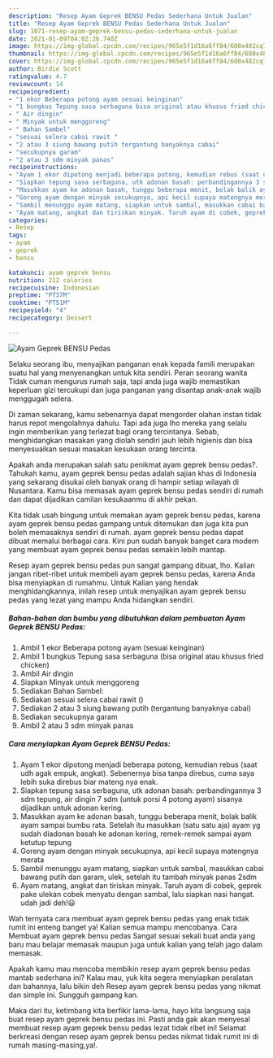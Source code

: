 ```yaml
---
description: "Resep Ayam Geprek BENSU Pedas Sederhana Untuk Jualan"
title: "Resep Ayam Geprek BENSU Pedas Sederhana Untuk Jualan"
slug: 1071-resep-ayam-geprek-bensu-pedas-sederhana-untuk-jualan
date: 2021-01-09T04:02:26.740Z
image: https://img-global.cpcdn.com/recipes/965e5f1d16a6ff84/680x482cq70/ayam-geprek-bensu-pedas-foto-resep-utama.jpg
thumbnail: https://img-global.cpcdn.com/recipes/965e5f1d16a6ff84/680x482cq70/ayam-geprek-bensu-pedas-foto-resep-utama.jpg
cover: https://img-global.cpcdn.com/recipes/965e5f1d16a6ff84/680x482cq70/ayam-geprek-bensu-pedas-foto-resep-utama.jpg
author: Birdie Scott
ratingvalue: 4.7
reviewcount: 14
recipeingredient:
- "1 ekor Beberapa potong ayam sesuai keinginan"
- "1 bungkus Tepung sasa serbaguna bisa original atau khusus fried chicken"
- " Air dingin"
- " Minyak untuk menggoreng"
- " Bahan Sambel"
- "sesuai selera cabai rawit "
- "2 atau 3 siung bawang putih tergantung banyaknya cabai"
- "secukupnya garam"
- "2 atau 3 sdm minyak panas"
recipeinstructions:
- "Ayam 1 ekor dipotong menjadi beberapa potong, kemudian rebus (saat udh agak empuk, angkat). Sebenernya bisa tanpa direbus, cuma saya lebih suka direbus biar mateng nya enak."
- "Siapkan tepung sasa serbaguna, utk adonan basah: perbandingannya 3 sdm tepung, air dingin 7 sdm (untuk porsi 4 potong ayam) sisanya dijadikan untuk adonan kering."
- "Masukkan ayam ke adonan basah, tunggu beberapa menit, bolak balik ayam sampai bumbu rata. Setelah itu masukkan (satu satu aja) ayam yg sudah diadonan basah ke adonan kering, remek-remek sampai ayam ketutup tepung"
- "Goreng ayam dengan minyak secukupnya, api kecil supaya matengnya merata"
- "Sambil menunggu ayam matang, siapkan untuk sambal, masukkan cabai bawang putih dan garam, ulek, setelah itu tambah minyak panas 2sdm"
- "Ayam matang, angkat dan tiriskan minyak. Taruh ayam di cobek, geprek pake ulekan cobek menyatu dengan sambal, lalu siapkan nasi hangat. udah jadi deh!😃"
categories:
- Resep
tags:
- ayam
- geprek
- bensu

katakunci: ayam geprek bensu 
nutrition: 212 calories
recipecuisine: Indonesian
preptime: "PT37M"
cooktime: "PT51M"
recipeyield: "4"
recipecategory: Dessert

---
```



![Ayam Geprek BENSU Pedas](https://img-global.cpcdn.com/recipes/965e5f1d16a6ff84/680x482cq70/ayam-geprek-bensu-pedas-foto-resep-utama.jpg)

Selaku seorang ibu, menyajikan panganan enak kepada famili merupakan suatu hal yang menyenangkan untuk kita sendiri. Peran seorang  wanita Tidak cuman mengurus rumah saja, tapi anda juga wajib memastikan keperluan gizi tercukupi dan juga panganan yang disantap anak-anak wajib menggugah selera.

Di zaman  sekarang, kamu sebenarnya dapat mengorder olahan instan tidak harus repot mengolahnya dahulu. Tapi ada juga lho mereka yang selalu ingin memberikan yang terlezat bagi orang tercintanya. Sebab, menghidangkan masakan yang diolah sendiri jauh lebih higienis dan bisa menyesuaikan sesuai masakan kesukaan orang tercinta. 



Apakah anda merupakan salah satu penikmat ayam geprek bensu pedas?. Tahukah kamu, ayam geprek bensu pedas adalah sajian khas di Indonesia yang sekarang disukai oleh banyak orang di hampir setiap wilayah di Nusantara. Kamu bisa memasak ayam geprek bensu pedas sendiri di rumah dan dapat dijadikan camilan kesukaanmu di akhir pekan.

Kita tidak usah bingung untuk memakan ayam geprek bensu pedas, karena ayam geprek bensu pedas gampang untuk ditemukan dan juga kita pun boleh memasaknya sendiri di rumah. ayam geprek bensu pedas dapat dibuat memalui berbagai cara. Kini pun sudah banyak banget cara modern yang membuat ayam geprek bensu pedas semakin lebih mantap.

Resep ayam geprek bensu pedas pun sangat gampang dibuat, lho. Kalian jangan ribet-ribet untuk membeli ayam geprek bensu pedas, karena Anda bisa menyiapkan di rumahmu. Untuk Kalian yang hendak menghidangkannya, inilah resep untuk menyajikan ayam geprek bensu pedas yang lezat yang mampu Anda hidangkan sendiri.

<!--inarticleads1-->

##### Bahan-bahan dan bumbu yang dibutuhkan dalam pembuatan Ayam Geprek BENSU Pedas:

1. Ambil 1 ekor Beberapa potong ayam (sesuai keinginan)
1. Ambil 1 bungkus Tepung sasa serbaguna (bisa original atau khusus fried chicken)
1. Ambil  Air dingin
1. Siapkan  Minyak untuk menggoreng
1. Sediakan  Bahan Sambel:
1. Sediakan sesuai selera cabai rawit ()
1. Sediakan 2 atau 3 siung bawang putih (tergantung banyaknya cabai)
1. Sediakan secukupnya garam
1. Ambil 2 atau 3 sdm minyak panas




<!--inarticleads2-->

##### Cara menyiapkan Ayam Geprek BENSU Pedas:

1. Ayam 1 ekor dipotong menjadi beberapa potong, kemudian rebus (saat udh agak empuk, angkat). Sebenernya bisa tanpa direbus, cuma saya lebih suka direbus biar mateng nya enak.
1. Siapkan tepung sasa serbaguna, utk adonan basah: perbandingannya 3 sdm tepung, air dingin 7 sdm (untuk porsi 4 potong ayam) sisanya dijadikan untuk adonan kering.
1. Masukkan ayam ke adonan basah, tunggu beberapa menit, bolak balik ayam sampai bumbu rata. Setelah itu masukkan (satu satu aja) ayam yg sudah diadonan basah ke adonan kering, remek-remek sampai ayam ketutup tepung
1. Goreng ayam dengan minyak secukupnya, api kecil supaya matengnya merata
1. Sambil menunggu ayam matang, siapkan untuk sambal, masukkan cabai bawang putih dan garam, ulek, setelah itu tambah minyak panas 2sdm
1. Ayam matang, angkat dan tiriskan minyak. Taruh ayam di cobek, geprek pake ulekan cobek menyatu dengan sambal, lalu siapkan nasi hangat. udah jadi deh!😃




Wah ternyata cara membuat ayam geprek bensu pedas yang enak tidak rumit ini enteng banget ya! Kalian semua mampu mencobanya. Cara Membuat ayam geprek bensu pedas Sangat sesuai sekali buat anda yang baru mau belajar memasak maupun juga untuk kalian yang telah jago dalam memasak.

Apakah kamu mau mencoba membikin resep ayam geprek bensu pedas mantab sederhana ini? Kalau mau, yuk kita segera menyiapkan peralatan dan bahannya, lalu bikin deh Resep ayam geprek bensu pedas yang nikmat dan simple ini. Sungguh gampang kan. 

Maka dari itu, ketimbang kita berfikir lama-lama, hayo kita langsung saja buat resep ayam geprek bensu pedas ini. Pasti anda gak akan menyesal membuat resep ayam geprek bensu pedas lezat tidak ribet ini! Selamat berkreasi dengan resep ayam geprek bensu pedas nikmat tidak rumit ini di rumah masing-masing,ya!.

